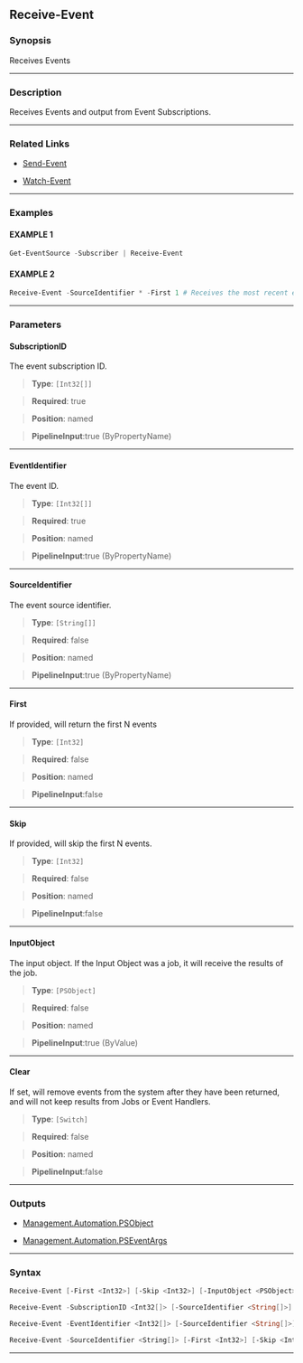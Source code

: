 
Receive-Event
-------------
### Synopsis
Receives Events

---
### Description

Receives Events and output from Event Subscriptions.

---
### Related Links
* [Send-Event](Send-Event.md)



* [Watch-Event](Watch-Event.md)



---
### Examples
#### EXAMPLE 1
```PowerShell
Get-EventSource -Subscriber | Receive-Event
```

#### EXAMPLE 2
```PowerShell
Receive-Event -SourceIdentifier * -First 1 # Receives the most recent event with any source identifier.
```

---
### Parameters
#### **SubscriptionID**

The event subscription ID.



> **Type**: ```[Int32[]]```

> **Required**: true

> **Position**: named

> **PipelineInput**:true (ByPropertyName)



---
#### **EventIdentifier**

The event ID.



> **Type**: ```[Int32[]]```

> **Required**: true

> **Position**: named

> **PipelineInput**:true (ByPropertyName)



---
#### **SourceIdentifier**

The event source identifier.



> **Type**: ```[String[]]```

> **Required**: false

> **Position**: named

> **PipelineInput**:true (ByPropertyName)



---
#### **First**

If provided, will return the first N events



> **Type**: ```[Int32]```

> **Required**: false

> **Position**: named

> **PipelineInput**:false



---
#### **Skip**

If provided, will skip the first N events.



> **Type**: ```[Int32]```

> **Required**: false

> **Position**: named

> **PipelineInput**:false



---
#### **InputObject**

The input object.
If the Input Object was a job, it will receive the results of the job.



> **Type**: ```[PSObject]```

> **Required**: false

> **Position**: named

> **PipelineInput**:true (ByValue)



---
#### **Clear**

If set, will remove events from the system after they have been returned,
and will not keep results from Jobs or Event Handlers.



> **Type**: ```[Switch]```

> **Required**: false

> **Position**: named

> **PipelineInput**:false



---
### Outputs
* [Management.Automation.PSObject](https://learn.microsoft.com/en-us/dotnet/api/System.Management.Automation.PSObject)


* [Management.Automation.PSEventArgs](https://learn.microsoft.com/en-us/dotnet/api/System.Management.Automation.PSEventArgs)




---
### Syntax
```PowerShell
Receive-Event [-First <Int32>] [-Skip <Int32>] [-InputObject <PSObject>] [-Clear] [<CommonParameters>]
```
```PowerShell
Receive-Event -SubscriptionID <Int32[]> [-SourceIdentifier <String[]>] [-First <Int32>] [-Skip <Int32>] [-InputObject <PSObject>] [-Clear] [<CommonParameters>]
```
```PowerShell
Receive-Event -EventIdentifier <Int32[]> [-SourceIdentifier <String[]>] [-First <Int32>] [-Skip <Int32>] [-InputObject <PSObject>] [-Clear] [<CommonParameters>]
```
```PowerShell
Receive-Event -SourceIdentifier <String[]> [-First <Int32>] [-Skip <Int32>] [-InputObject <PSObject>] [-Clear] [<CommonParameters>]
```
---


